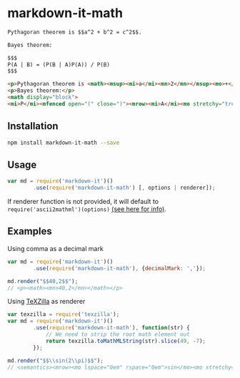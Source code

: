 markdown-it-math
================

```md
Pythagoran theorem is $$a^2 + b^2 = c^2$$.

Bayes theorem:

$$$
P(A | B) = (P(B | A)P(A)) / P(B)
$$$
```

```html
<p>Pythagoran theorem is <math><msup><mi>a</mi><mn>2</mn></msup><mo>+</mo><msup><mi>b</mi><mn>2</mn></msup><mo>=</mo><msup><mi>c</mi><mn>2</mn></msup></math>.</p>
<p>Bayes theorem:</p>
<math display="block">
<mi>P</mi><mfenced open="(" close=")"><mrow><mi>A</mi><mo stretchy="true" lspace="veryverythickmathspace" rspace="veryverythickmathspace">|</mo><mi>B</mi></mrow></mfenced><mo>=</mo><mfrac><mrow><mi>P</mi><mfenced open="(" close=")"><mrow><mi>B</mi><mo stretchy="true" lspace="veryverythickmathspace" rspace="veryverythickmathspace">|</mo><mi>A</mi></mrow></mfenced><mi>P</mi><mfenced open="(" close=")"><mi>A</mi></mfenced></mrow><mrow><mi>P</mi><mfenced open="(" close=")"><mi>B</mi></mfenced></mrow></mfrac></math>
```

Installation
------------

```sh
npm install markdown-it-math --save
```

Usage
-----

```js
var md = require('markdown-it')()
        .use(require('markdown-it-math') [, options | renderer]);
```

If renderer function is not provided, it will default to
`require('ascii2mathml')(options)`
[(see here for info)](http://runarberg.github.io/ascii2mathml/).


Examples
--------

Using comma as a decimal mark

```js
var md = require('markdown-it')()
        .use(require('markdown-it-math'), {decimalMark: ','});

md.render("$$40,2$$");
// <p><math><mn>40,2</mn></math></p>
```

Using [TeXZilla](http://fred-wang.github.io/TeXZilla/) as renderer

```js
var texzilla = require('texzilla');
var md = require('markdown-it')()
        .use(require('markdown-it-math'), function(str) {
            // We need to strip the root math element out
            return texzilla.toMathMLString(str).slice(49, -7);
        });

md.render("$$\\sin(2\\pi)$$");
// <semantics><mrow><mo lspace="0em" rspace="0em">sin</mo><mo stretchy="false">(</mo><mn>2</mn><mi>π;</mi><mo stretchy="false">)</mo></mrow><annotation encoding="TeX">\sin(2\pi)</annotation></semantics>
```
